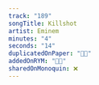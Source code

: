 ```yaml
---
track: "189"
songTitle: Killshot
artist: Eminem
minutes: "4"
seconds: "14"
duplicatedOnPaper: "👍🏻"
addedOnRYM: "👍🏻"
sharedOnMonoquin: ❌
---
```

